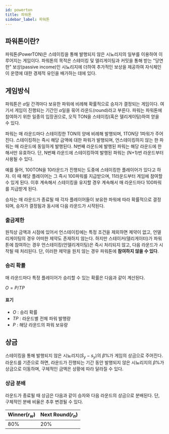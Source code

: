 ```yaml
---
id: powerton
title: 파워톤
sidebar_label: 파워톤
---
```


## 파워톤이란?
파워톤(PowerTON)은 스테이킹을 통해 발행되지 않은 시뇨리지의 일부를 이용하여 이루어지는 게임이다. 파워톤의 목적은 스테이킹 및 델리게이팅과 커밋을 통해 받는 "당연한" 보상(passive income)인 시뇨리지에 더하여 추가적인 보상을 제공하여 자식체인이 운영에 대한 경제적 유인을 배가하는 데에 있다.


## 게임방식
파워톤은 $\alpha$일 간격마다 보유한 파워에 비례해 확률적으로 승자가 결정되는 게임이다. 여기서 게임이 진행되는 기간인 $\alpha$일을 묶어 라운드(round)라고 부른다. 파워는 파워톤에 참여하기 위한 일종의 입장권으로, 오직 TON을 스테이킹(혹은 델리게이팅)하여 얻을 수 있다.

파워는 매 라운드마다 스테이킹한 TON의 양에 비례해 발행되며, 1TON당 1파워가 주어진다. 스테이킹하는 즉시 해당 금액에 대한 파워가 발행되며, 언스테이킹하지 않는 한 파워는 매 라운드에 동일하게 발행된다. N번째 라운드에 발행된 파워는 해당 라운드에 한해서만 유효하다. 단, N번째 라운드에 스테이킹하여 발행된 파워는 (N+1)번 라운드부터 사용될 수 있다.

예를 들어, 100TON을 10라운드가 진행되는 도중에 스테이킹한 플레이어가 있다고 하자. 이 때 해당 플레이어는 그 즉시 100파워를 지급받으며, 11라운드부터 게임에 참여할 수 있게 된다. 이후 계속해서 스테이킹을 유지할 경우 계속해서 매 라운드마다 100파워를 지급받게 된다.

승자는 매 라운드가 종료될 때 각자 플레이어들이 보유한 파워에 따라 확률적으로 결정되며, 승자가 결정됨과 동시에 다음 라운드가 시작된다.


### 출금제한
원칙상 금액과 시점에 있어서 언스테이킹에는 특정 조건을 제외하면 제약이 없고, 언델리게이팅의 경우 어떠한 제약도 존재하지 않는다. 하지만 스테이커(델리게이터)가 파워톤에 참여하는 경우 언스테이킹(언델리게이팅)은 즉시 처리되지 않고, 다음 라운드가 시작될 때 처리된다. 단, 이러한 제약을 원치 않는 경우 파워톤에 **참여하지 않을 수 있다**.


### 승리 확률
매 라운드마다 특정 플레이어가 승리할 수 있는 확률은 다음과 같이 계산된다.

$O = P / TP$

#### 표기
- $O$ : 승리 확률
- $TP$ : 라운드별 전체 파워 발행량
- $P$ : 해당 라운드의 파워 보유량

## 상금
스테이킹을 통해 발행되지 않은 시뇨리지($S_y - s_y$)의 $\beta$%가 게임의 상금으로 주어진다. 라운드를 기준으로 하면, 라운드가 진행되는 기간 동안 발행되지 않은 시뇨리지의 $\beta$%가 상금으로 이동하며, 구체적인 금액은 상황에 따라 달라질 수 있다.


### 상금 분배
라운드가 종료될 때 상금은 다음과 같이 승자와 다음 라운드의 상금으로 분배된다. 단, 구체적인 분배 비율은 추후 변경될 수 있다.

|Winner($r_{w}$)|Next Round($r_{n}$)|
|------|----------|
| 80%  |   20%    |
